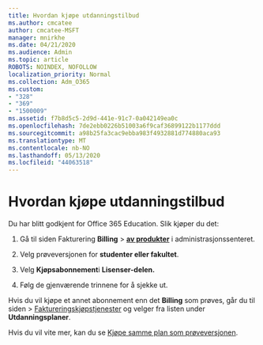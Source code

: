 ```yaml
---
title: Hvordan kjøpe utdanningstilbud
ms.author: cmcatee
author: cmcatee-MSFT
manager: mnirkhe
ms.date: 04/21/2020
ms.audience: Admin
ms.topic: article
ROBOTS: NOINDEX, NOFOLLOW
localization_priority: Normal
ms.collection: Adm_O365
ms.custom:
- "328"
- "369"
- "1500009"
ms.assetid: f7b8d5c5-2d9d-441e-91c7-0a042149ea0c
ms.openlocfilehash: 7de2ebb0226b51003a6f9caf36899122b1177ddd
ms.sourcegitcommit: a98b25fa3cac9ebba983f4932881d774880aca93
ms.translationtype: MT
ms.contentlocale: nb-NO
ms.lasthandoff: 05/13/2020
ms.locfileid: "44063518"
---
```

# <a name="how-to-purchase-education-offer"></a>Hvordan kjøpe utdanningstilbud

Du har blitt godkjent for Office 365 Education. Slik kjøper du det:
  
1. Gå til siden Fakturering **Billing** \> **[av produkter](https://go.microsoft.com/fwlink/p/?linkid=842054)** i administrasjonssenteret.

2. Velg prøveversjonen for **studenter eller fakultet**.

3. Velg **Kjøpsabonnement**i **Lisenser-delen.**

4. Følg de gjenværende trinnene for å sjekke ut.

Hvis du vil kjøpe et annet abonnement enn det **Billing** som prøves, går du til siden \> [Faktureringskjøpstjenester](https://go.microsoft.com/fwlink/p/?linkid=868433) og velger fra listen under **Utdanningsplaner**.

Hvis du vil vite mer, kan du se [Kjøpe samme plan som prøveversjonen](https://docs.microsoft.com//office365/admin/subscriptions-and-billing/buy-a-subscription-from-your-free-trial#buy-the-same-plan-as-your-trial).